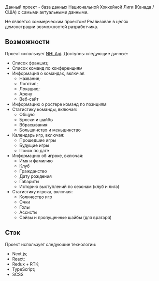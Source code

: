 Данный проект - база данных Национальной Хоккейной Лиги (Канада / США) с самыми актуальными данными.

Не является коммерческим проектом! Реализован в целях демонстрации возможностей разработчика.

## Возможности

Проект использует [NHLApi](https://gitlab.com/dword4/nhlapi). Доступны следующие данные:

- Список франшиз;
- Список команд по конференциям
- Информация о командах, включая:
    - Название;
    - Логотип;
    - Локацию;
    - Арену
    - Веб-сайт
- Информацию о ростере команд по позициям
- Статистику команды, включая:
    - Общую
    - Броски и шайбы
    - Вбрасывания
    - Большинство и меньшинство
- Календарь игр, включая:
    - Прошедшие игры
    - Будущие игры
    - Поиск по дате
- Информацию об игроке, включая:
    - Имя и фамилию
    - Клуб
    - Гражданство
    - Дату рождения
    - Габариты
    - Историю выступлений по сезонам (клуб и лига)
- Статистику игрока, включая:
    - Количество игр
    - Очки
    - Голы
    - Ассисты
    - Сэйвы и пропущенные шайбы (для вратаря)

## Стэк

Проект использует следующие технологии:

- Next.js;
- React;
- Redux + RTK;
- TypeScript;
- SCSS